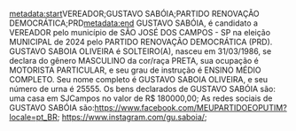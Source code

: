 <metadata:start>VEREADOR;GUSTAVO SABÓIA;PARTIDO RENOVAÇÃO DEMOCRÁTICA;PRD<metadata:end>
GUSTAVO SABÓIA, é candidato a VEREADOR pelo município de SÃO JOSÉ DOS CAMPOS - SP na eleição MUNICIPAL de 2024 pelo PARTIDO RENOVAÇÃO DEMOCRÁTICA (PRD). GUSTAVO SABOIA OLIVEIRA é SOLTEIRO(A), nasceu em 31/03/1986, se declara do gênero MASCULINO da cor/raça PRETA, sua ocupação é MOTORISTA PARTICULAR, e seu grau de instrução é ENSINO MÉDIO COMPLETO. Seu nome completo é GUSTAVO SABOIA OLIVEIRA, e seu número de urna é 25555.
Os bens declarados de GUSTAVO SABÓIA são: uma casa em SJCampos no valor de R$ 180000,00; 
As redes sociais de GUSTAVO SABÓIA são:https://www.facebook.com/MEUPARTIDOEOPUTIM?locale=pt_BR; https://www.instagram.com/gu.saboia/;